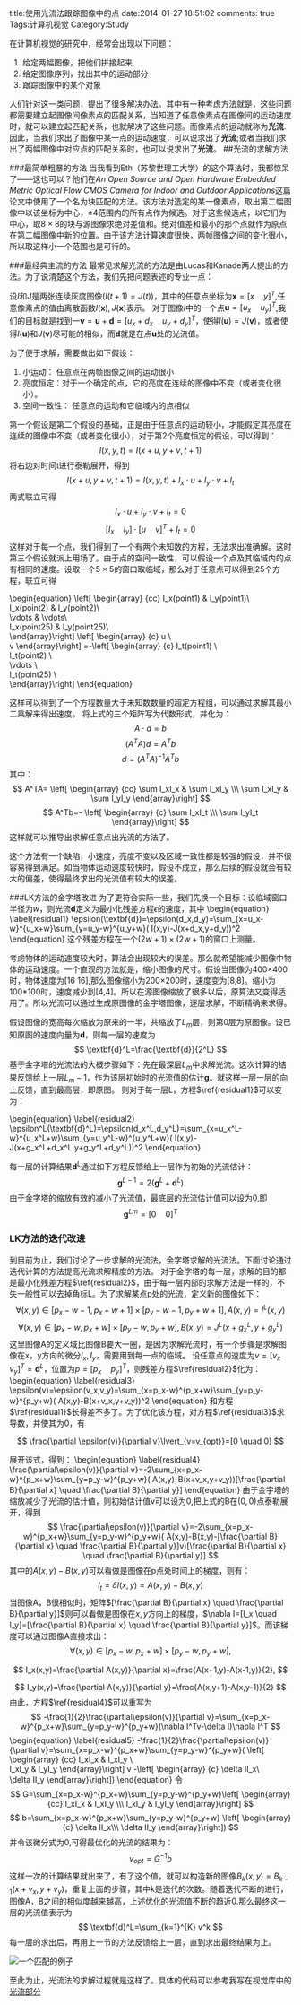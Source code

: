 title:使用光流法跟踪图像中的点
date:2014-01-27 18:51:02
comments: true 
Tags:计算机视觉
Category:Study

在计算机视觉的研究中，经常会出现以下问题：

1. 给定两幅图像，把他们拼接起来
2. 给定图像序列，找出其中的运动部分
3. 跟踪图像中的某个对象

人们针对这一类问题，提出了很多解决办法。其中有一种考虑方法就是，这些问题都需要建立起图像间像素点的匹配关系，当知道了任意像素点在图像间的运动速度时，就可以建立起匹配关系，也就解决了这些问题。而像素点的运动就称为**光流**.因此，当我们求出了图像中某一点的运动速度，可以说求出了**光流**;或者当我们求出了两幅图像中对应点的匹配关系时，也可以说求出了**光流**。
##光流的求解方法

###最简单粗暴的方法
当我看到Eth（苏黎世理工大学）的这个算法时，我都惊呆了——这也可以？他们在*An Open Source and Open Hardware Embedded Metric Optical Flow CMOS Camera for Indoor and Outdoor Applications*这篇论文中使用了一个名为块匹配的方法。该方法对选定的某一像素点，取出第二幅图像中以该坐标为中心，$\pm 4$范围内的所有点作为候选。对于这些候选点，以它们为中心，取$8 \times 8$的块与源图像求绝对差值和。绝对值差和最小的那个点就作为原点在第二幅图像中新的位置。由于该方法计算速度很快，两帧图像之间的变化很小，所以取这样小一个范围也是可行的。

###最经典主流的方法
最常见求解光流的方法是由Lucas和Kanade两人提出的方法。为了说清楚这个方法，我们先把问题表述的专业一点：

设$I$和$J$是两张连续灰度图像($I(t+1)=J(t)$)，其中的任意点坐标为$\textbf{x}=[x\quad y]^T$,任意像素点的值由离散函数$I(\textbf{x}),J(\textbf{x})$表示。 对于图像$I$中的一个点$\textbf{u}=[u_x\quad u_y]^T$,我们的目标就是找到一$\textbf{v}=\textbf{u}+\textbf{d}=[u_x+d_x\quad u_y+d_y]^T$，使得$I(\textbf{u})=J(\textbf{v})$，或者使得$I(\textbf{u})$和$J(\textbf{v})$尽可能的相似，而$\textbf{d}$就是在点$\textbf{u}$处的光流值。

为了便于求解，需要做出如下假设：

1. 小运动： 任意点在两帧图像之间的运动很小
2. 亮度恒定：对于一个确定的点，它的亮度在连续的图像中不变（或者变化很小）。
3. 空间一致性： 任意点的运动和它临域内的点相似

第一个假设是第二个假设的基础，正是由于任意点的运动较小，才能假定其亮度在连续的图像中不变（或者变化很小），对于第2个亮度恒定的假设，可以得到：
$$
I(x,y,t)=I(x+u,y+v,t+1)
$$
将右边对时间t进行泰勒展开，得到
$$
I(x+u,y+v,t+1)=I(x,y,t)+I_x \cdot u+I_y \cdot v+ I_t
$$
两式联立可得
$$
I_x \cdot u+I_y \cdot v+ I_t=0
$$
$$
[I_x\quad I_y]\cdot [u\quad  v]^T+I_t=0
$$
这样对于每一个点，我们得到了一个有两个未知数的方程，无法求出准确解。这时第三个假设就派上用场了。由于点的空间一致性，可以假设一个点及其临域内的点有相同的速度。设取一个$5\times 5$的窗口取临域，那么对于任意点可以得到25个方程，联立可得

\begin{equation}
\left[ \begin{array} {cc}
I_x(point1) & I_y(point1)\\\
I_x(point2) & I_y(point2)\\\
\vdots & \vdots\\\
I_x(point25) & I_y(point25)\\\
\end{array}\right]
\left[ \begin{array} {c}
u \\\
v
\end{array}\right]
=-\left[ \begin{array} {c}
I_t(point1) \\\
I_t(point2) \\\
\vdots \\\
I_t(point25) \\\
\end{array}\right]
\end{equation}

这样可以得到了一个方程数量大于未知数数量的超定方程组，可以通过求解其最小二乘解来得出速度。
将上式的三个矩阵写为代数形式，并化为：
$$
A\cdot d=b
$$
$$
(A^TA) d= A^Tb
$$
$$
d=(A^TA)^{-1}A^Tb
$$
其中：
$$
A^TA=
\left[ \begin{array} {cc}
\sum I_xI_x & \sum I_xI_y \\\
\sum I_xI_y & \sum I_yI_y
\end{array}\right]
$$
$$
A^Tb=-
\left[ \begin{array} {c}
\sum I_xI_t \\\
\sum I_yI_t
\end{array}\right]
$$
这样就可以推导出求解任意点出光流的方法了。

这个方法有一个缺陷，小速度，亮度不变以及区域一致性都是较强的假设，并不很容易得到满足。如当物体运动速度较快时，假设不成立，那么后续的假设就会有较大的偏差，使得最终求出的光流值有较大的误差。

###LK方法的金字塔改进
为了更符合实际一些，我们先换一个目标：设临域窗口半径为$w$，则光流$\textbf{d}$定义为最小化残差方程$\epsilon$的速度，其中
\begin{equation}
\label{residual1}
\epsilon(\textbf{d})=\epsilon(d_x,d_y)=\sum_{x=u_x-w}^{u_x+w}\sum_{y=u_y-w}^{u_y+w}( I(x,y)-J(x+d_x,y+d_y))^2
\end{equation}
这个残差方程在一个$(2w+1)\times(2w+1)$的窗口上测量。

考虑物体的运动速度较大时，算法会出现较大的误差。那么就希望能减少图像中物体的运动速度。一个直观的方法就是，缩小图像的尺寸。假设当图像为400×400时，物体速度为[16 16],那么图像缩小为200×200时，速度变为[8,8]。缩小为100*100时，速度减少到[4,4]。所以在源图像缩放了很多以后，原算法又变得适用了。所以光流可以通过生成原图像的金字塔图像，逐层求解，不断精确来求得。

假设图像的宽高每次缩放为原来的一半，共缩放了$L_m$层，则第0层为原图像。设已知原图的速度向量为$\textbf{d}$，则每一层的速度为
$$
\textbf{d}^L=\frac{\textbf{d}}{2^L}
$$
基于金字塔的光流法的大概步骤如下：先在最深层$L_m$中求解光流。这次计算的结果反馈给上一层$L_m-1$，作为该层初始时的光流值的估计$\textbf{g}$。就这样一层一层的向上反馈，直到最高层，即原图。
则对于每一层L，方程$\ref{residual1}$可以变为：

\begin{equation}
\label{residual2}
\epsilon^L(\textbf{d}^L)=\epsilon(d_x^L,d_y^L)=\sum_{x=u_x^L-w}^{u_x^L+w}\sum_{y=u_y^L-w}^{u_y^L+w}( I(x,y)-J(x+g_x^L+d_x^L,y+g_y^L+d_y^L))^2
\end{equation}

每一层的计算结果$\textbf{d}^L$通过如下方程反馈给上一层作为初始的光流估计：
$$
\textbf{g}^{L-1}=2(\textbf{g}^L+\textbf{d}^L)
$$
由于金字塔的缩放有效的减小了光流值，最底层的光流估计值可以设为0,即
$$
\textbf{g}^{Lm}=[0 \quad 0 ]^T
$$

### LK方法的迭代改进
到目前为止，我们讨论了一步求解的光流法，金字塔求解的光流法。下面讨论通过迭代计算的方法提高光流求解精度的方法。
对于金字塔的每一层，求解的目的都是最小化残差方程$\ref{residual2}$，由于每一层内部的求解方法是一样的，不失一般性可以去掉角标L。为了求解某点p处的光流，定义新的图像如下：
$$
\forall (x,y) \in [p_x-w-1,p_x+w+1]\times[p_y-w-1,p_y+w+1], A(x,y)=I^L(x,y)
$$
$$
\forall (x,y) \in [p_x-w,p_x+w]\times[p_y-w,p_y+w], B(x,y)=J^L(x+g_x^L,y+g_y^L)
$$
这里图像A的定义域比图像B要大一圈，是因为求解光流时，有一个步骤是求解图像在x，y方向的微分$I_x,I_y$，需要用到每一点的临域。
设任意点的速度为$v=[v_x \quad v_y]^T=\textbf{d}^L$，位置为$p=[p_x \quad p_y]^T$，则残差方程$\ref{residual2}$化为：
\begin{equation}
\label{residual3}
\epsilon(v)=\epsilon(v_x,v_y)=\sum_{x=p_x-w}^{p_x+w}\sum_{y=p_y-w}^{p_y+w}( A(x,y)-B(x+v_x,y+v_y))^2
\end{equation}
和方程$\ref{residual1}$长得差不多了。为了优化该方程，对方程$\ref{residual3}$求导数，并使其为0，有

$$
\frac{\partial \epsilon(v)}{\partial v}\lvert_{v=v_{opt}}=[0 \quad 0]
$$

展开该式，得到：
\begin{equation}
\label{residual4}
\frac{\partial\epsilon(v)}{\partial v}=-2\sum_{x=p_x-w}^{p_x+w}\sum_{y=p_y-w}^{p_y+w}( A(x,y)-B(x+v_x,y+v_y))[\frac{\partial B}{\partial x} \quad \frac{\partial B}{\partial y}]
\end{equation}
由于金字塔的缩放减少了光流的估计值，则初始估计值v可以设为0,把上式的B在$(0,0)$点泰勒展开，得到
$$
\frac{\partial\epsilon(v)}{\partial v}=-2\sum_{x=p_x-w}^{p_x+w}\sum_{y=p_y-w}^{p_y+w}( A(x,y)-B(x,y)-[\frac{\partial B}{\partial x} \quad \frac{\partial B}{\partial y}]v)[\frac{\partial B}{\partial x} \quad \frac{\partial B}{\partial y}]
$$
其中的$A(x,y)-B(x,y)$可以看做是图像在p点处时间上的梯度，则有：
$$
I_t=\delta I(x,y)=A(x,y)-B(x,y)
$$
当图像A，B很相似时，矩阵$[\frac{\partial B}{\partial x} \quad \frac{\partial B}{\partial y}]$则可以看做是图像在$x,y$方向上的梯度，$\nabla I=[I_x \quad I_y]=[\frac{\partial B}{\partial x} \quad \frac{\partial B}{\partial y}]$。而该梯度可以通过图像A直接求出：
$$
\forall (x,y) \in [p_x-w,p_x+w]\times[p_y-w,p_y+w],
$$

$$
I_x(x,y)=\frac{\partial A(x,y)}{\partial x}=\frac{A(x+1,y)-A(x-1,y)}{2},
$$

$$
I_y(x,y)=\frac{\partial A(x,y)}{\partial y}=\frac{A(x,y+1)-A(x,y-1)}{2}
$$
由此，方程$\ref{residual4}$可以重写为
$$
-\frac{1}{2}\frac{\partial\epsilon(v)}{\partial v}=\sum_{x=p_x-w}^{p_x+w}\sum_{y=p_y-w}^{p_y+w}(\nabla I^Tv-\delta I)\nabla I^T
$$
\begin{equation}
\label{residual5}
-\frac{1}{2}\frac{\partial\epsilon(v)}{\partial v}=\sum_{x=p_x-w}^{p_x+w}\sum_{y=p_y-w}^{p_y+w}(
\left[ \begin{array} {cc}
 I_xI_x &  I_xI_y \\\
 I_xI_y &  I_yI_y
\end{array}\right] v
-\left[ \begin{array} {c}
\delta II_x\\\
\delta II_y 
\end{array}\right])
\end{equation}
令
$$
G=\sum_{x=p_x-w}^{p_x+w}\sum_{y=p_y-w}^{p_y+w}\left[ \begin{array} {cc}
 I_xI_x &  I_xI_y \\\
 I_xI_y &  I_yI_y
\end{array}\right]
$$
$$
b=\sum_{x=p_x-w}^{p_x+w}\sum_{y=p_y-w}^{p_y+w}
\left[ \begin{array} {c}
\delta II_x\\\
\delta II_y 
\end{array}\right])
$$
并令该微分式为0,可得最优化的光流的结果为：
$$
v_{opt}=G^{-1}b
$$
这样一次的计算结果就出来了，有了这个值，就可以构造新的图像$B_k(x,y)=B_{k-1}(x+v_x,y+v_y)$，重复上面的步骤，其中k是迭代的次数。随着迭代不断的进行，图像A，B之间的相似度越来越高，上述优化的光流值不断的趋近0.那么最终这一层的光流值表示为
$$
\textbf{d}^L=\sum_{k=1}^{K} v^k
$$
每一层的求出后，再用上一节的方法反馈给上一层，直到求出最终结果为止。

![一个匹配的例子](/image/corr1.jpg)

至此为止，光流法的求解过程就是这样了。具体的代码可以参考我写在视觉库中的[光流部分](https://github.com/zycet/iTRLib/blob/master/itrvision/feature/lktracker.cc)
